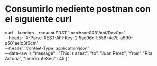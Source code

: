 # Consumirlo mediente postman con el siguiente curl

curl --location --request POST 'localhost:8081/api/DevOps' \
--header 'X-Parse-REST-API-Key: 2f5ae96c-b558-4c7b-a590-a501ae1c3f6cm' \
--header 'Content-Type: application/json' \
--data-raw '{
"message" : "This is a test",
"to": "Juan Perez",
"from":"Rita Asturia",
"timeToLifeSec" : 45
}'
